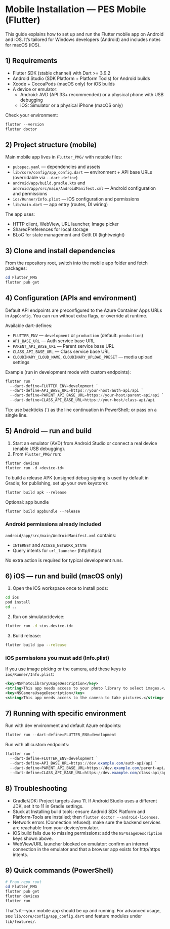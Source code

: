 # Mobile Installation — PES Mobile (Flutter)

This guide explains how to set up and run the Flutter mobile app on Android and iOS. It’s tailored for Windows developers (Android) and includes notes for macOS (iOS).

## 1) Requirements

- Flutter SDK (stable channel) with Dart >= 3.9.2
- Android Studio (SDK Platform + Platform Tools) for Android builds
- Xcode + CocoaPods (macOS only) for iOS builds
- A device or emulator:
  - Android: AVD (API 33+ recommended) or a physical phone with USB debugging
  - iOS: Simulator or a physical iPhone (macOS only)

Check your environment:

```powershell
flutter --version
flutter doctor
```

## 2) Project structure (mobile)

Main mobile app lives in `Flutter_PMG/` with notable files:

- `pubspec.yaml` — dependencies and assets
- `lib/core/config/app_config.dart` — environment + API base URLs (overridable via `--dart-define`)
- `android/app/build.gradle.kts` and `android/app/src/main/AndroidManifest.xml` — Android configuration and permissions
- `ios/Runner/Info.plist` — iOS configuration and permissions
- `lib/main.dart` — app entry (routes, DI wiring)

The app uses:

- HTTP client, WebView, URL launcher, Image picker
- SharedPreferences for local storage
- BLoC for state management and GetIt DI (lightweight)

## 3) Clone and install dependencies

From the repository root, switch into the mobile app folder and fetch packages:

```powershell
cd Flutter_PMG
flutter pub get
```

## 4) Configuration (APIs and environment)

Default API endpoints are preconfigured to the Azure Container Apps URLs in `AppConfig`. You can run without extra flags, or override at runtime.

Available dart-defines:

- `FLUTTER_ENV` — `development` or `production` (default: `production`)
- `API_BASE_URL` — Auth service base URL
- `PARENT_API_BASE_URL` — Parent service base URL
- `CLASS_API_BASE_URL` — Class service base URL
- `CLOUDINARY_CLOUD_NAME`, `CLOUDINARY_UPLOAD_PRESET` — media upload settings

Example (run in development mode with custom endpoints):

```powershell
flutter run `
  --dart-define=FLUTTER_ENV=development `
  --dart-define=API_BASE_URL=https://your-host/auth-api/api `
  --dart-define=PARENT_API_BASE_URL=https://your-host/parent-api/api `
  --dart-define=CLASS_API_BASE_URL=https://your-host/class-api/api
```

Tip: use backticks (`) as the line continuation in PowerShell; or pass on a single line.

## 5) Android — run and build

1. Start an emulator (AVD) from Android Studio or connect a real device (enable USB debugging).
2. From `Flutter_PMG/` run:

```powershell
flutter devices
flutter run -d <device-id>
```

To build a release APK (unsigned debug signing is used by default in Gradle; for publishing, set up your own keystore):

```powershell
flutter build apk --release
```

Optional: app bundle

```powershell
flutter build appbundle --release
```

### Android permissions already included

`android/app/src/main/AndroidManifest.xml` contains:

- `INTERNET` and `ACCESS_NETWORK_STATE`
- Query intents for `url_launcher` (http/https)

No extra action is required for typical development runs.

## 6) iOS — run and build (macOS only)

1. Open the iOS workspace once to install pods:

```bash
cd ios
pod install
cd ..
```

2. Run on simulator/device:

```bash
flutter run -d <ios-device-id>
```

3. Build release:

```bash
flutter build ipa --release
```

### iOS permissions you must add (Info.plist)

If you use image picking or the camera, add these keys to `ios/Runner/Info.plist`:

```xml
<key>NSPhotoLibraryUsageDescription</key>
<string>This app needs access to your photo library to select images.</string>
<key>NSCameraUsageDescription</key>
<string>This app needs access to the camera to take pictures.</string>
```

## 7) Running with specific environment

Run with dev environment and default Azure endpoints:

```powershell
flutter run --dart-define=FLUTTER_ENV=development
```

Run with all custom endpoints:

```powershell
flutter run `
  --dart-define=FLUTTER_ENV=development `
  --dart-define=API_BASE_URL=https://dev.example.com/auth-api/api `
  --dart-define=PARENT_API_BASE_URL=https://dev.example.com/parent-api/api `
  --dart-define=CLASS_API_BASE_URL=https://dev.example.com/class-api/api
```

## 8) Troubleshooting

- Gradle/JDK: Project targets Java 11. If Android Studio uses a different JDK, set it to 11 in Gradle settings.
- Stuck at Installing build tools: ensure Android SDK Platform and Platform-Tools are installed; then `flutter doctor --android-licenses`.
- Network errors (Connection refused): make sure the backend services are reachable from your device/emulator.
- iOS build fails due to missing permissions: add the `NS*UsageDescription` keys shown above.
- WebView/URL launcher blocked on emulator: confirm an internet connection in the emulator and that a browser app exists for http/https intents.

## 9) Quick commands (PowerShell)

```powershell
# From repo root
cd Flutter_PMG
flutter pub get
flutter devices
flutter run
```

That’s it—your mobile app should be up and running. For advanced usage, see `lib/core/config/app_config.dart` and feature modules under `lib/features/`.
